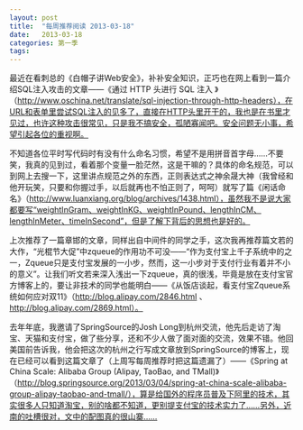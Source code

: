```yaml
---
layout: post
title:  "每周推荐阅读 2013-03-18"
date:   2013-03-18
categories: 第一季
tags:
---
```


最近在看刺总的《白帽子讲Web安全》，补补安全知识，正巧也在网上看到一篇介绍SQL注入攻击的文章——《通过 HTTP 头进行 SQL 注入 》（http://www.oschina.net/translate/sql-injection-through-http-headers），在URL和表单里尝试SQL注入的见多了，直接在HTTP头里开干的，我也是在书里才见过，也许这种攻击很常见，只是我不搞安全，孤陋寡闻吧。安全问题无小事，希望引起各位的重视啊。

不知道各位平时写代码时有没有什么命名习惯，希望不是用拼音首字母……不要笑，我真的见到过，看着那个变量一脸茫然，这是干嘛的？具体的命名规范，可以到网上去搜一下，这里讲点规范之外的东西，正则表达式之神余晟大神（我曾经和他开玩笑，只要和你握过手，以后就再也不怕正则了，呵呵）就写了篇《闲话命名》（http://www.luanxiang.org/blog/archives/1438.html），虽然我不是说大家都要写“weightInGram、weightInKG、weightInPound、lengthInCM、lengthInMeter、timeInSecond”，但是了解下背后的思想也是好的。

上次推荐了一篇章邯的文章，同样出自中间件的同学之手，这次我再推荐篇文若的大作，“光棍节大促”中zqueue的作用功不可没——“作为支付宝上千子系统中的之一，Zqueue只是支付宝发展的一小步，然而，这一小步对于支付行业有着并不小的意义”。让我们听文若来深入浅出一下zqueue，真的很浅，毕竟是放在支付宝官方博客上的，要让非技术的同学也能明白——《从饭店谈起，看支付宝Zqueue系统如何应对双11》（http://blog.alipay.com/2846.html 、 http://blog.alipay.com/2869.html）。

去年年底，我邀请了SpringSource的Josh Long到杭州交流，他先后走访了淘宝、天猫和支付宝，做了些分享，还和不少人做了面对面的交流，效果不错。他回美国前告诉我，他会把这次的杭州之行写成文章放到SpringSource的博客上，现在已经可以看到这篇文章了（上周写每周推荐时把这篇遗漏了）——《Spring at China Scale: Alibaba Group (Alipay, TaoBao, and TMall)》（http://blog.springsource.org/2013/03/04/spring-at-china-scale-alibaba-group-alipay-taobao-and-tmall/），算是给国外的程序员普及下阿里的技术，其实很多人只知道淘宝，别的啥都不知道，更别提支付宝的技术实力了……另外，近南的吐槽很对，文中的配图真的很山寨……
